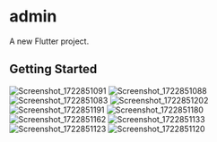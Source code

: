 # admin

A new Flutter project.

## Getting Started


 ![Screenshot_1722851091](https://github.com/user-attachments/assets/b44614b0-e7ee-47c1-9318-7d0a288b5440)
![Screenshot_1722851088](https://github.com/user-attachments/assets/d3b280c2-1cbe-470f-8e3c-59843b2c277c)
![Screenshot_1722851083](https://github.com/user-attachments/assets/6f1da402-b0ed-4d2d-b093-fc6d41b72068)
![Screenshot_1722851202](https://github.com/user-attachments/assets/eff2f591-75f9-4b0c-b09f-2987f3e5d0ad)
![Screenshot_1722851191](https://github.com/user-attachments/assets/4ba9cab1-81fe-4ad5-af2a-765fef9f03ce)
![Screenshot_1722851180](https://github.com/user-attachments/assets/c89e96a9-f937-43e8-b997-08e5e3109f79)
![Screenshot_1722851162](https://github.com/user-attachments/assets/3ad5a4fd-fc2b-4439-b098-463c840f144b)
![Screenshot_1722851133](https://github.com/user-attachments/assets/62e04d62-13ca-4c8d-b8c1-7f0046a1bb46)
![Screenshot_1722851123](https://github.com/user-attachments/assets/674eee1d-b98f-48fe-b2a9-68ff58e67afb)
![Screenshot_1722851120](https://github.com/user-attachments/assets/ea041a56-9415-4f8a-bc42-b272cdcf9dd8)

